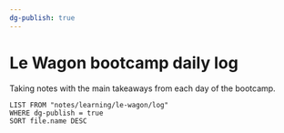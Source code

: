 ```yaml
---
dg-publish: true
---
```

# Le Wagon bootcamp daily log

Taking notes with the main takeaways from each day of the bootcamp.

```dataview
LIST FROM "notes/learning/le-wagon/log"
WHERE dg-publish = true
SORT file.name DESC
```